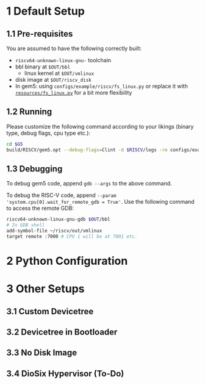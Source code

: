# 1 Default Setup
## 1.1 Pre-requisites

You are assumed to have the following correctly built:
- `riscv64-unknown-linux-gnu-` toolchain
- bbl binary at `$OUT/bbl`
  - linux kernel at `$OUT/vmlinux`
- disk image at `$OUT/riscv_disk`
- In gem5: using `configs/example/riscv/fs_linux.py` or replace it with [`resources/fs_linux.py`](./resources/fs_linux.py) for a bit more flexibility

## 1.2 Running
Please customize the following command according to your likings (binary type, debug flags, cpu type etc.):
```bash
cd $G5
build/RISCV/gem5.opt --debug-flags=Clint -d $RISCV/logs -re configs/example/riscv/fs_linux.py --kernel=$OUT/bbl --caches --mem-size=256MB --mem-type=DDR4_2400_8x8 --cpu-type=AtomicSimpleCPU --disk-image=$OUT/riscv_disk
```

## 1.3 Debugging
To debug gem5 code, append `gdb --args` to the above command.

To debug the RISC-V code, append `--param 'system.cpu[0].wait_for_remote_gdb = True'`. Use the following command to access the remote GDB:
```bash
riscv64-unknown-linux-gnu-gdb $OUT/bbl
# In GDB shell
add-symbol-file ~/riscv/out/vmlinux
target remote :7000 # CPU 1 will be at 7001 etc.
```

# 2 Python Configuration

# 3 Other Setups
## 3.1 Custom Devicetree

## 3.2 Devicetree in Bootloader

## 3.3 No Disk Image

## 3.4 DioSix Hypervisor (To-Do)
